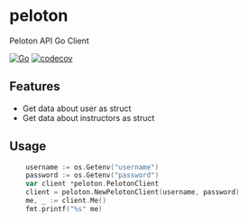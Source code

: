 # peloton
Peloton API Go Client

[![Go](https://github.com/mickfeech/peloton/workflows/Go/badge.svg)](https://github.com/mickfeech/peloton/actions?query=workflow%3AGo) 
[![codecov](https://codecov.io/gh/mickfeech/peloton/branch/master/graph/badge.svg)](https://codecov.io/gh/mickfeech/peloton)
## Features

* Get data about user as struct
* Get data about instructors as struct

## Usage

```go
	username := os.Getenv("username")
	password := os.Getenv("password")
	var client *peloton.PelotonClient
	client = peloton.NewPelotonClient(username, password)
	me, _ := client.Me()
	fmt.printf("%s" me)
```
